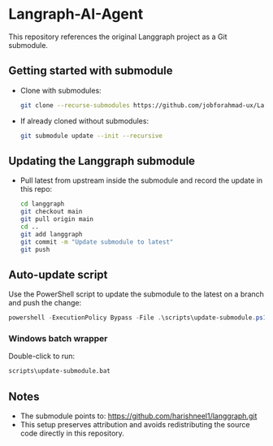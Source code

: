 ﻿# Langraph-AI-Agent

This repository references the original Langgraph project as a Git submodule.

## Getting started with submodule

- Clone with submodules:
  ```bash
  git clone --recurse-submodules https://github.com/jobforahmad-ux/Langraph-AI-Agent.git
  ```

- If already cloned without submodules:
  ```bash
  git submodule update --init --recursive
  ```

## Updating the Langgraph submodule

- Pull latest from upstream inside the submodule and record the update in this repo:
  ```bash
  cd langgraph
  git checkout main
  git pull origin main
  cd ..
  git add langgraph
  git commit -m "Update submodule to latest"
  git push
  ```

## Auto-update script

Use the PowerShell script to update the submodule to the latest on a branch and push the change:

```powershell
powershell -ExecutionPolicy Bypass -File .\scripts\update-submodule.ps1 -SubmodulePath "langgraph" -SubmoduleBranch "main" -Remote "origin"
```

### Windows batch wrapper

Double-click to run:

```bat
scripts\update-submodule.bat
```

## Notes

- The submodule points to: https://github.com/harishneel1/langgraph.git
- This setup preserves attribution and avoids redistributing the source code directly in this repository.
